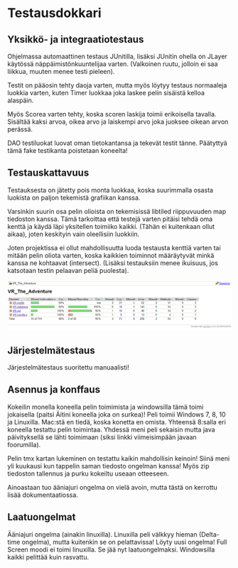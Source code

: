 # Testausdokkari


## Yksikkö- ja integraatiotestaus
Ohjelmassa automaattinen testaus JUnitilla, lisäksi JUnitin ohella on JLayer käytössä näppäimistönkuuntelijaa varten.
(Valkoinen ruutu, jolloin ei saa liikkua, muuten menee testi pieleen).

Testit on pääosin tehty daoja varten, mutta myös löytyy testaus normaaleja luokkia varten, kuten Timer luokkaa joka laskee pelin sisäistä kelloa alaspäin. 

Myös Scorea varten tehty, koska scoren laskija toimii erikoisella tavalla. Sisältää kaksi arvoa, oikea arvo ja laiskempi arvo joka juoksee oikean arvon perässä.

DAO testiluokat luovat oman tietokantansa ja tekevät testit tänne. Päätyttyä tämä fake testikanta poistetaan koneelta!

## Testauskattavuus
Testauksesta on jätetty pois monta luokkaa, koska suurimmalla osasta luokista on paljon tekemistä grafiikan kanssa.

Varsinkin suurin osa pelin olioista on tekemisissä libtiled riippuvuuden map tiedoston kanssa. Tämä tarkoittaa että testejä varten pitäisi tehdä oma kenttä ja käydä läpi yksitellen toimiiko kaikki. (Tähän ei kuitenkaan ollut aikaa), joten keskityin vain oleellisiin luokkiin.

Joten projektissa ei ollut mahdollisuutta luoda testausta kenttiä varten tai mitään pelin oliota varten, koska kaikkien toiminnot määräytyvät minkä kanssa ne kohtaavat (intersect). 
(Lisäksi testauksiin menee ikuisuus, jos katsotaan testin pelaavan peliä puolesta). 

![Jacoco kattavuus](https://github.com/Mirex97/2D-Scroller-otm-harjoitustyo/blob/master/dokumentointi/kuvat/Jacoco.PNG)


## Järjestelmätestaus
Järjestelmätestaus suoritettu manuaalisti!

## Asennus ja konffaus
Kokeilin monella koneella pelin toimimista ja windowsilla tämä toimi jokaisella (paitsi Äitini koneella joka on surkea)!
Peli toimii Windows 7, 8, 10 ja Linuxilla. Mac:stä en tiedä, koska konetta en omista.
Yhteensä 8:salla eri koneella testattu pelin toimintaa.
Yhdessä meni peli sekaisin mutta java päivityksellä se lähti toimimaan (siksi linkki viimeisimpään javaan foorumilla).

Pelin tmx kartan lukeminen on testattu kaikin mahdollisin keinoin! Siinä meni yli kuukausi kun tappelin saman tiedosto ongelman kanssa!
Myös zip tiedoston tallennus ja purku kokeiltu useaan otteeseen.

Ainoastaan tuo ääniajuri ongelma on vielä avoin, mutta tästä on kerrottu lisää dokumentaatiossa.

## Laatuongelmat
Ääniajuri ongelma (ainakin linuxilla).
Linuxilla peli välkkyy hieman (Delta-time ongelma), mutta kuitenkin se on pelattavissa!
Löyty uusi ongelma! Full Screen moodi ei toimi linuxilla. Se jää nyt laatuongelmaksi.
Windowsilla kaikki pelittää kuin rasvattu.
